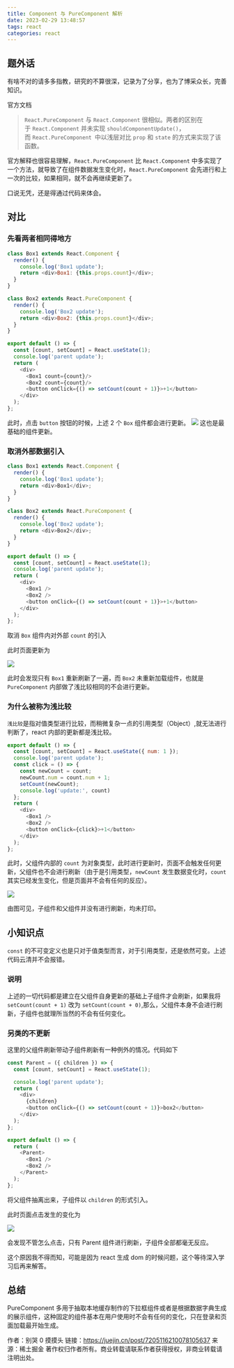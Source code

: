 ```yaml
---
title: Component 与 PureComponent 解析
date: 2023-02-29 13:48:57
tags: react
categories: react
---
```


## 题外话

有啥不对的请多多指教，研究的不算很深，记录为了分享，也为了博采众长，完善知识。

官方文档

> `React.PureComponent` 与 `React.Component` 很相似。两者的区别在于 `React.Component` 并未实现 `shouldComponentUpdate()`，而 `React.PureComponent `中以浅层对比 `prop` 和 `state` 的方式来实现了该函数。

官方解释也很容易理解，`React.PureComponent` 比 `React.Component` 中多实现了一个方法，就导致了在组件数据发生变化时，`React.PureComponent` 会先进行和上一次的比较，如果相同，就不会再继续更新了。

口说无凭，还是得通过代码来体会。

## 对比

### 先看两者相同得地方

```js
class Box1 extends React.Component {
  render() {
    console.log('Box1 update');
    return <div>Box1: {this.props.count}</div>;
  }
}

class Box2 extends React.PureComponent {
  render() {
    console.log('Box2 update');
    return <div>Box2: {this.props.count}</div>;
  }
}

export default () => {
  const [count, setCount] = React.useState(1);
  console.log('parent update');
  return (
    <div>
      <Box1 count={count}/>
      <Box2 count={count}/>
      <button onClick={() => setCount(count + 1)}>+1</button>
    </div>
  );
};
```

此时，点击 `button` 按钮的时候，上述 2 个 `Box` 组件都会进行更新。
![](https://p3-juejin.byteimg.com/tos-cn-i-k3u1fbpfcp/7ab3786a2c6e4291b42ea0a74c82925f~tplv-k3u1fbpfcp-zoom-in-crop-mark:4536:0:0:0.awebp?)
这也是最基础的组件更新。

### 取消外部数据引入
```js
class Box1 extends React.Component {
  render() {
    console.log('Box1 update');
    return <div>Box1</div>;
  }
}

class Box2 extends React.PureComponent {
  render() {
    console.log('Box2 update');
    return <div>Box2</div>;
  }
}

export default () => {
  const [count, setCount] = React.useState(1);
  console.log('parent update');
  return (
    <div>
      <Box1 />
      <Box2 />
      <button onClick={() => setCount(count + 1)}>+1</button>
    </div>
  );
};
```

取消 `Box` 组件内对外部 `count` 的引入

此时页面更新为

![](https://p9-juejin.byteimg.com/tos-cn-i-k3u1fbpfcp/6ee68b83f2ab45569330aaff58bee7dc~tplv-k3u1fbpfcp-zoom-in-crop-mark:4536:0:0:0.awebp?)

此时会发现只有 `Box1` 重新刷新了一遍，而 `Box2` 未重新加载组件，也就是 `PureComponent` 内部做了浅比较相同的不会进行更新。

### 为什么被称为浅比较

`浅比较`是指对值类型进行比较，而稍微复杂一点的引用类型（Object）,就无法进行判断了，react 内部的更新都是浅比较。

```js
export default () => {
  const [count, setCount] = React.useState({ num: 1 });
  console.log('parent update');
  const click = () => {
    const newCount = count;
    newCount.num = count.num + 1;
    setCount(newCount);
    console.log('update:', count)
  };
  return (
    <div>
      <Box1 />
      <Box2 />
      <button onClick={click}>+1</button>
    </div>
  );
};
```

此时，父组件内部的 `count` 为对象类型，此时进行更新时，页面不会触发任何更新，父组件也不会进行刷新（由于是引用类型，`newCount` 发生数据变化时，`count` 其实已经发生变化，但是页面并不会有任何的反应）。

![](https://p3-juejin.byteimg.com/tos-cn-i-k3u1fbpfcp/b3f8a7dd3664439186401dd551d72f48~tplv-k3u1fbpfcp-zoom-in-crop-mark:4536:0:0:0.awebp?)

由图可见，子组件和父组件并没有进行刷新，均未打印。

## 小知识点

`const` 的不可变定义也是只对于值类型而言，对于引用类型，还是依然可变。上述代码云清并不会报错。

### 说明

上述的一切代码都是建立在父组件自身更新的基础上子组件才会刷新，如果我将 `setCount(count + 1)` 改为 `setCount(count + 0)`,那么，父组件本身不会进行刷新，子组件也就理所当然的不会有任何变化。

### 另类的不更新

这里的父组件刷新带动子组件刷新有一种例外的情况。代码如下

```js
const Parent = ({ children }) => {
  const [count, setCount] = React.useState(1);

  console.log('parent update');
  return (
    <div>
      {children}
      <button onClick={() => setCount(count + 1)}>box2</button>
    </div>
  );
};

export default () => {
  return (
    <Parent>
      <Box1 />
      <Box2 />
    </Parent>
  );
};
```

将父组件抽离出来，子组件以 `children` 的形式引入。

此时页面点击发生的变化为

![](https://p3-juejin.byteimg.com/tos-cn-i-k3u1fbpfcp/a244047e65994451ab298a979227e067~tplv-k3u1fbpfcp-zoom-in-crop-mark:4536:0:0:0.awebp?)

会发现不管怎么点击，只有 Parent 组件进行刷新，子组件全部都毫无反应。

这个原因我不得而知，可能是因为 react 生成 dom 的时候问题，这个等待深入学习后再来解答。

## 总结
PureComponent 多用于抽取本地缓存制作的下拉框组件或者是根据数据字典生成的展示组件，这种固定的组件基本在用户使用时不会有任何的变化，只在登录和页面加载最开始生成。

作者：别哭 0 摸摸头
链接：https://juejin.cn/post/7205116210078105637
来源：稀土掘金
著作权归作者所有。商业转载请联系作者获得授权，非商业转载请注明出处。